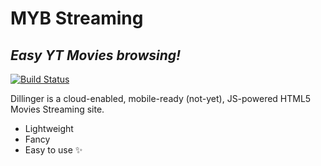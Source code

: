 # MYB Streaming
## _Easy YT Movies browsing!_



[![Build Status](https://travis-ci.org/joemccann/dillinger.svg?branch=master)](https://travis-ci.org/joemccann/dillinger)

Dillinger is a cloud-enabled, mobile-ready (not-yet),
JS-powered HTML5 Movies Streaming site.

- Lightweight
- Fancy
- Easy to use ✨
